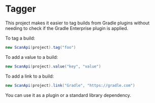 # Tagger

This project makes it easier to tag builds from Gradle plugins without needing to check if the Gradle Enterprise plugin is applied.

To tag a build:
```groovy
new ScanApi(project).tag("foo")
```

To add a value to a build:
```groovy
new ScanApi(project).value("key", "value")
```

To add a link to a build:
```groovy
new ScanApi(project).link("Gradle", "https://gradle.com")
```


You can use it as a plugin or a standard library dependency.